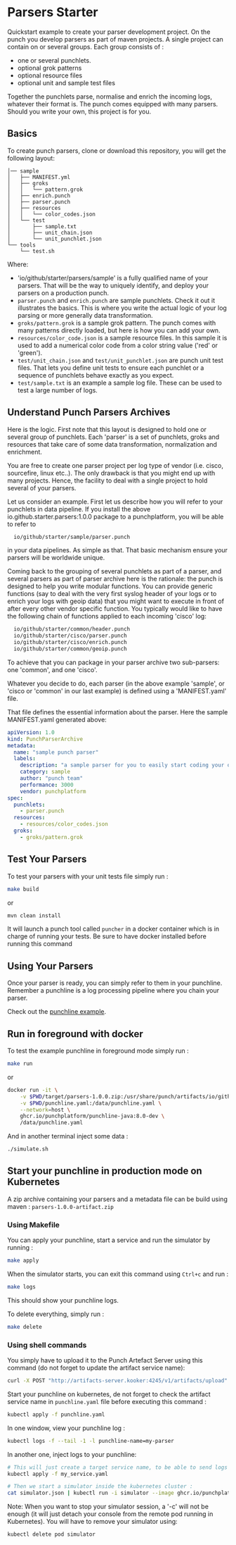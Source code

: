 # Parsers Starter

Quickstart example to create your parser development project. On the punch you develop parsers as part of maven
projects. A single project can contain on or several groups. Each group consists of :

* one or several punchlets.
* optional grok patterns
* optional resource files
* optional unit and sample test files

Together the punchlets parse, normalise and enrich the incoming logs, whatever their format is. The punch comes equipped
with many parsers. Should you write your own, this project is for you.

## Basics

To create punch parsers, clone or download this repository, you will get the following layout:

```
│── sample
│   ├── MANIFEST.yml
│   ├── groks
│   │   └── pattern.grok
│   ├── enrich.punch
│   ├── parser.punch
│   ├── resources
│   │   └── color_codes.json
│   └── test
│       ├── sample.txt
│       ├── unit_chain.json
│       └── unit_punchlet.json
└── tools
    └── test.sh
```

Where:

* 'io/github/starter/parsers/sample' is a fully qualified name of your parsers. That will be the way to uniquely identify,
  and deploy your parsers on a production punch.
* `parser.punch` and `enrich.punch` are sample punchlets. Check it out it illustrates the basics. This is where you
  write the actual logic of your log parsing or more generally data transformation.
* `groks/pattern.grok` is a sample grok pattern. The punch comes with many patterns directly loaded, but here is how you
  can add your own.
* `resources/color_code.json` is a sample resource files. In this sample it is used to add a numerical color code from a
  color string value ('red' or 'green').
* `test/unit_chain.json` and `test/unit_punchlet.json` are punch unit test files. That lets you define unit tests to
  ensure each punchlet or a sequence of punchlets behave exactly as you expect.
* `test/sample.txt` is an example a sample log file. These can be used to test a large number of logs.

## Understand Punch Parsers Archives

Here is the logic. First note that this layout is designed to hold one or several group of punchlets. Each 'parser' is a
set of punchlets, groks and resources that take care of some data transformation, normalization and enrichment.

You are free to create one parser project per log type of vendor (i.e. cisco, sourcefire, linux etc..). The only
drawback is that you might end up with many projects. Hence, the facility to deal with a single project to hold several
of your parsers.

Let us consider an example. First let us describe how you will refer to your punchlets in data pipeline. If you install
the above io.github.starter.parsers:1.0.0 package to a punchplatform, you will be able to refer to

```sh
  io/github/starter/sample/parser.punch
```

in your data pipelines. As simple as that. That basic mechanism ensure your parsers will be worldwide unique.

Coming back to the grouping of several punchlets as part of a parser, and several parsers as part of parser archive here
is the rationale: the punch is designed to help you write modular functions. You can provide generic functions (say to
deal with the very first syslog header of your logs or to enrich your logs with geoip data)
that you might want to execute in front of after every other vendor specific function. You typically would like to have
the following chain of functions applied to each incoming 'cisco' log:

```sh
  io/github/starter/common/header.punch
  io/github/starter/cisco/parser.punch
  io/github/starter/cisco/enrich.punch
  io/github/starter/common/geoip.punch
```

To achieve that you can package in your parser archive two sub-parsers: one 'common', and one 'cisco'.

Whatever you decide to do, each parser (in the above example 'sample', or 'cisco or 'common' in our last example)
is defined using a 'MANIFEST.yaml' file.

That file defines the essential information about the parser. Here the sample MANIFEST.yaml generated above:

```yaml
apiVersion: 1.0
kind: PunchParserArchive
metadata:
  name: "sample punch parser"
  labels:
    description: "a sample parser for you to easily start coding your own"
    category: sample
    author: "punch team"
    performance: 3000
    vendor: punchplatform
spec:
  punchlets:
    - parser.punch
  resources:
    - resources/color_codes.json
  groks:
    - groks/pattern.grok
```

## Test Your Parsers

To test your parsers with your unit tests file simply run :
```sh
make build
```

or

```sh
mvn clean install
```

It will launch a punch tool called `puncher` in a docker container which is in charge of running your tests. Be sure to
have docker installed before running this command

## Using Your Parsers

Once your parser is ready, you can simply refer to them in your punchline. Remember a punchline is a log processing
pipeline where you chain your parser.

Check out the [punchline example](test/punchline.yaml).

## Run in foreground with docker

To test the example punchline in foreground mode simply run :

```sh
make run
```

or

```sh
docker run -it \
    -v $PWD/target/parsers-1.0.0.zip:/usr/share/punch/artifacts/io/github/starter/parsers/1.0.0/parsers-1.0.0.zip \
    -v $PWD/punchline.yaml:/data/punchline.yaml \
    --network=host \
    ghcr.io/punchplatform/punchline-java:8.0-dev \
    /data/punchline.yaml
```

And in another terminal inject some data :

```sh
./simulate.sh
```

## Start your punchline in production mode on Kubernetes

A zip archive containing your parsers and a metadata file can be build using maven : `parsers-1.0.0-artifact.zip`

### Using Makefile

You can apply your punchline, start a service and run the simulator by running :
```sh
make apply
```

When the simulator starts, you can exit this command using `Ctrl+c` and run :
```sh
make logs
```

This should show your punchline logs.

To delete everything, simply run :
```sh
make delete
```

### Using shell commands

You simply have to upload it to the Punch Artefact Server using this command (do not forget to update the artifact
service name):

```sh
curl -X POST "http://artifacts-server.kooker:4245/v1/artifacts/upload" -F artifact=@target/parsers-1.0.0-artifact.zip -F override=true
```

Start your punchline on kubernetes, de not forget to check the artifact service name in `punchline.yaml` file before
executing this command :

```sh
kubectl apply -f punchline.yaml
```

In one window, view your punchline log :

```sh
kubectl logs -f --tail -1 -l punchline-name=my-parser
```

In another one, inject logs to your punchline:

```sh
# This will just create a target service name, to be able to send logs to our punchline
kubectl apply -f my_service.yaml  

# Then we start a simulator inside the kubernetes cluster :
cat simulator.json | kubectl run -i simulator --image ghcr.io/punchplatform/simulator:8.0-dev -- -c - --host my-parser-input.default
```

Note: When you want to stop your simulator session, a '<ctrl>-c' will not be enough (it will just detach your console
from the remote pod running in Kubernetes). You will have to remove your simulator using:
```sh
kubectl delete pod simulator
```

